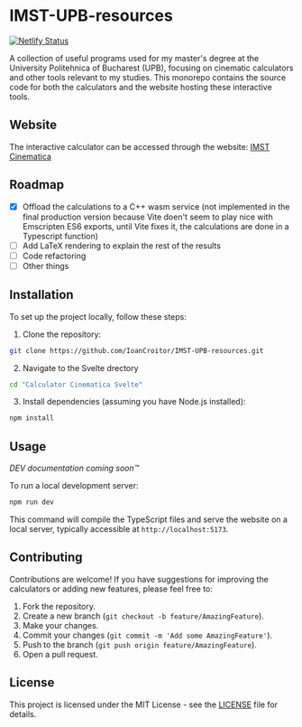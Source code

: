 # IMST-UPB-resources
[![Netlify Status](https://api.netlify.com/api/v1/badges/4f76cc23-aa01-4d81-be7e-77d7257f6311/deploy-status)](https://app.netlify.com/sites/imst-cinematica/deploys)

A collection of useful programs used for my master's degree at the University Politehnica of Bucharest (UPB), focusing on cinematic calculators and other tools relevant to my studies. This monorepo contains the source code for both the calculators and the website hosting these interactive tools.

## Website

The interactive calculator can be accessed through the website: [IMST Cinematica]([https://imst-cinematica.netlify.app](https://imst-cinematica.netlify.app))

## Roadmap

- [x] Offload the calculations to a C++ wasm service (not implemented in the final production version because Vite doen't seem to play nice with Emscripten ES6 exports, until Vite fixes it, the calculations are done in a Typescript function)
- [ ] Add LaTeX rendering to explain the rest of the results
- [ ] Code refactoring
- [ ] Other things

## Installation

To set up the project locally, follow these steps:

1. Clone the repository:

```bash
git clone https://github.com/IoanCroitor/IMST-UPB-resources.git
```

2. Navigate to the Svelte drectory

```bash
cd "Calculator Cinematica Svelte"
```

3. Install dependencies (assuming you have Node.js installed):

```bash
npm install
```

## Usage

_DEV documentation coming soon™_

To run a local development server:

```bash
npm run dev
```

This command will compile the TypeScript files and serve the website on a local server, typically accessible at `http://localhost:5173`.

## Contributing

Contributions are welcome! If you have suggestions for improving the calculators or adding new features, please feel free to:

1. Fork the repository.
2. Create a new branch (`git checkout -b feature/AmazingFeature`).
3. Make your changes.
4. Commit your changes (`git commit -m 'Add some AmazingFeature'`).
5. Push to the branch (`git push origin feature/AmazingFeature`).
6. Open a pull request.

## License

This project is licensed under the MIT License - see the [LICENSE](LICENSE) file for details.
